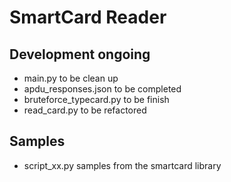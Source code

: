 # SmartCard Reader
## Development ongoing
- main.py to be clean up
- apdu_responses.json to be completed
- bruteforce_typecard.py to be finish
- read_card.py to be refactored

## Samples
- script_xx.py samples from the smartcard library